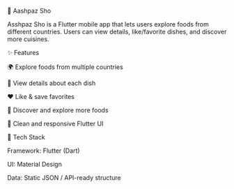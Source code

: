 🍲 Aashpaz Sho

Asshpaz Sho is a Flutter mobile app that lets users explore foods from different countries. Users can view details, like/favorite dishes, and discover more cuisines.

✨ Features

🌍 Explore foods from multiple countries

📝 View details about each dish

❤️ Like & save favorites

🔎 Discover and explore more foods

📱 Clean and responsive Flutter UI

🚀 Tech Stack

Framework: Flutter (Dart)

UI: Material Design

Data: Static JSON / API-ready structure
